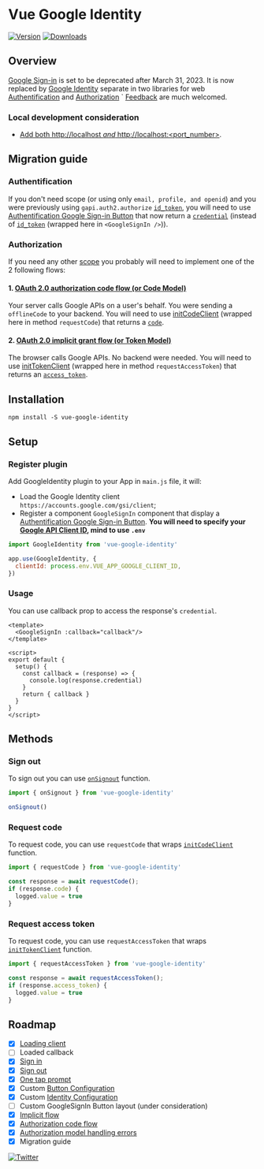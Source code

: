 # Vue Google Identity

<p>
  <a href="https://www.npmjs.com/package/vue-google-identity"><img src="https://img.shields.io/npm/v/vue-google-identity" alt="Version"></a>
  <a href="https://www.npmjs.com/package/vue-google-identity"><img src="https://img.shields.io/npm/dy/vue-google-identity" alt="Downloads"></a>
</p>

## Overview
[Google Sign-in](https://developers.google.com/identity/sign-in/web/sign-in) is set to be deprecated after March 31, 2023. It is now replaced by [Google Identity](https://developers.google.com/identity) separate in two libraries for web [Authentification](https://developers.google.com/identity/gsi/web/guides/overview) and [Authorization](https://developers.google.com/identity/oauth2/web/guides/overview)
`
[Feedback](https://github.com/latelierco/vue-google-identity/issues) are much welcomed.

### Local development consideration
- [Add both http://localhost *and* http://localhost:<port_number>](https://developers.google.com/identity/gsi/web/guides/get-google-api-clientid#get_your_google_api_client_id).

## Migration guide


### Authentification
If you don't need scope (or using only `email, profile, and openid`) and you were previously using `gapi.auth2.authorize` [`id_token`](https://developers.google.com/identity/sign-in/web/reference#gapiauth2authorizeresponse), you will need to use [Authentification Google Sign-in Button](https://developers.google.com/identity/gsi/web/guides/overview) that now return a [`credential`](https://developers.google.com/identity/gsi/web/reference/js-reference#CredentialResponse) (instead of [`id_token`](https://developers.google.com/identity/sign-in/web/reference#gapiauth2authorizeresponse) (wrapped here in `<GoogleSignIn />`)).

### Authorization
If you need any other [scope](https://developers.google.com/identity/protocols/oauth2/scopes) you probably will need to implement one of the 2 following flows: 
#### 1. [OAuth 2.0 authorization code flow (or Code Model)](https://developers.google.com/identity/oauth2/web/guides/use-code-model)
Your server calls Google APIs on a user's behalf. You were sending a `offlineCode` to your backend.
You will need to use [initCodeClient](https://developers.google.com/identity/oauth2/web/reference/js-reference#google.accounts.oauth2.initCodeClient) (wrapped here in method `requestCode`) that returns a [`code`](https://developers.google.com/identity/oauth2/web/reference/js-reference#CodeClient).

#### 2. [OAuth 2.0 implicit grant flow (or Token Model)](https://developers.google.com/identity/oauth2/web/guides/use-token-model)
The browser calls Google APIs. No backend were needed.
You will need to use [initTokenClient](https://developers.google.com/identity/oauth2/web/reference/js-reference#google.accounts.oauth2.initTokenClient) (wrapped here in method `requestAccessToken`) that returns an [`access_token`](https://developers.google.com/identity/oauth2/web/reference/js-reference#TokenResponse).

## Installation
```
npm install -S vue-google-identity
```

## Setup
### Register plugin
Add GoogleIdentity plugin to your App in `main.js` file, it will:
- Load the Google Identity client `https://accounts.google.com/gsi/client`;
- Register a component `GoogleSignIn` component that display a [Authentification Google Sign-in Button](https://developers.google.com/identity/gsi/web/guides/personalized-button).
**You will need to specify your [Google API Client ID](https://developers.google.com/identity/gsi/web/guides/get-google-api-clientid), mind to use `.env`**

```javascript
import GoogleIdentity from 'vue-google-identity'

app.use(GoogleIdentity, {
  clientId: process.env.VUE_APP_GOOGLE_CLIENT_ID,
})
```

### Usage

You can use callback prop to access the response's `credential`.

```vue
<template>
  <GoogleSignIn :callback="callback"/>
</template>

<script>
export default {
  setup() {
    const callback = (response) => {
      console.log(response.credential)
    }
    return { callback }
  }
}
</script>
```

## Methods
### Sign out

To sign out you can use [`onSignout`](https://developers.google.com/identity/gsi/web/reference/js-reference#google.accounts.id.disableAutoSelect) function.

```javascript
import { onSignout } from 'vue-google-identity'

onSignout()
```

### Request code

To request code, you can use `requestCode` that wraps [`initCodeClient`](https://developers.google.com/identity/oauth2/web/reference/js-reference#google.accounts.oauth2.initCodeClient) function.

```javascript
import { requestCode } from 'vue-google-identity'

const response = await requestCode();
if (response.code) {
  logged.value = true
}
```

### Request access token

To request code, you can use `requestAccessToken` that wraps [`initTokenClient`](https://developers.google.com/identity/oauth2/web/reference/js-reference#google.accounts.oauth2.initTokenClient) function.

```javascript
import { requestAccessToken } from 'vue-google-identity'

const response = await requestAccessToken();
if (response.access_token) {
  logged.value = true
}
```

## Roadmap
 * [x] [Loading client](https://developers.google.com/identity/gsi/web/guides/client-library)
 * [ ] Loaded callback
 * [x] [Sign in](https://developers.google.com/identity/gsi/web/guides/display-button)
 * [x] [Sign out](https://developers.google.com/identity/gsi/web/reference/js-reference#google.accounts.id.disableAutoSelect) 
 * [x] [One tap prompt](https://developers.google.com/identity/gsi/web/reference/js-reference#google.accounts.id.prompt) 
 * [x] Custom [Button Configuration](https://developers.google.com/identity/gsi/web/reference/js-reference#GsiButtonConfiguration)
 * [x] Custom [Identity Configuration](https://developers.google.com/identity/gsi/web/reference/js-reference#google.accounts.id.initialize)
 * [ ] Custom GoogleSignIn Button layout (under consideration)
 * [x] [Implicit flow](https://developers.google.com/identity/oauth2/web/guides/choose-authorization-model)
 * [x] [Authorization code flow](https://developers.google.com/identity/oauth2/web/guides/choose-authorization-model)
 * [x] [Authorization model handling errors](https://developers.google.com/identity/oauth2/web/guides/error)
 * [x] Migration guide

<p>
  <a href="https://twitter.com/uwutrinket"><img src="https://img.shields.io/twitter/follow/uwutrinket?style=social" alt="Twitter"></a>
</p>
